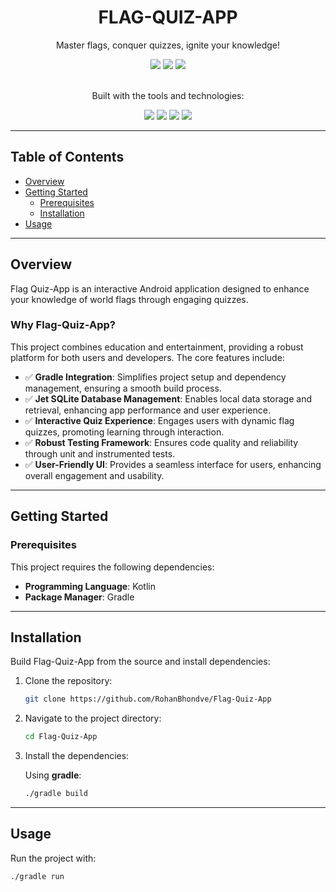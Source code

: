 <h1 align="center">FLAG-QUIZ-APP</h1>

<p align="center">Master flags, conquer quizzes, ignite your knowledge!</p>

<div align="center">
  
  <img src="https://img.shields.io/badge/Kotlin-0095D5?style=for-the-badge&logo=kotlin&logoColor=white" />
  <img src="https://img.shields.io/badge/SQLite-07405E?style=for-the-badge&logo=sqlite&logoColor=white" />
  <img src="https://img.shields.io/badge/Android%20Studio-3DDC84?style=for-the-badge&logo=android-studio&logoColor=white" />

</div>

<br/>

<p align="center">Built with the tools and technologies:</p>

<div align="center">

  <img src="https://img.shields.io/badge/GitHub-100000?style=flat-square&logo=github&logoColor=white" />
  <img src="https://img.shields.io/badge/Kotlin-7F52FF?style=flat-square&logo=kotlin&logoColor=white" />
  <img src="https://img.shields.io/badge/SQLite-003B57?style=flat-square&logo=sqlite&logoColor=white" />
  <img src="https://img.shields.io/badge/Gradle-02303A?style=flat-square&logo=gradle" />

</div>

<hr/>


## Table of Contents

- [Overview](#overview)
- [Getting Started](#getting-started)
  - [Prerequisites](#prerequisites)
  - [Installation](#installation)
- [Usage](#usage)
---

## Overview

Flag Quiz-App is an interactive Android application designed to enhance your knowledge of world flags through engaging quizzes.

### Why Flag-Quiz-App?

This project combines education and entertainment, providing a robust platform for both users and developers. The core features include:

- ✅ **Gradle Integration**: Simplifies project setup and dependency management, ensuring a smooth build process.
- ✅ **Jet SQLite Database Management**: Enables local data storage and retrieval, enhancing app performance and user experience.
- ✅ **Interactive Quiz Experience**: Engages users with dynamic flag quizzes, promoting learning through interaction.
- ✅ **Robust Testing Framework**: Ensures code quality and reliability through unit and instrumented tests.
- ✅ **User-Friendly UI**: Provides a seamless interface for users, enhancing overall engagement and usability.

---

## Getting Started

### Prerequisites

This project requires the following dependencies:

- **Programming Language**: Kotlin
- **Package Manager**: Gradle

---

## Installation

Build Flag-Quiz-App from the source and install dependencies:

1. Clone the repository:

    ```bash
    git clone https://github.com/RohanBhondve/Flag-Quiz-App
    ```

2. Navigate to the project directory:

    ```bash
    cd Flag-Quiz-App
    ```

3. Install the dependencies:

    Using **gradle**:

    ```bash
    ./gradle build
    ```

---

## Usage

Run the project with:

```bash
./gradle run
